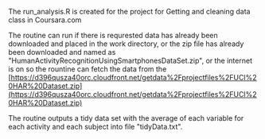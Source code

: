 The run_analysis.R is created for the project for Getting and cleaning data class in Coursara.com 

The routine can run if there is requrested data has already been downloaded and placed in the work directory, or the zip file has already been downloaded and named as "HumanActivityRecognitionUsingSmartphonesDataSet.zip", or the internet is on so the rountine can fetch the data from the [https://d396qusza40orc.cloudfront.net/getdata%2Fprojectfiles%2FUCI%20HAR%20Dataset.zip](https://d396qusza40orc.cloudfront.net/getdata%2Fprojectfiles%2FUCI%20HAR%20Dataset.zip)

The routine outputs a tidy data set with the average of each variable for each activity and each subject into file "tidyData.txt".  
